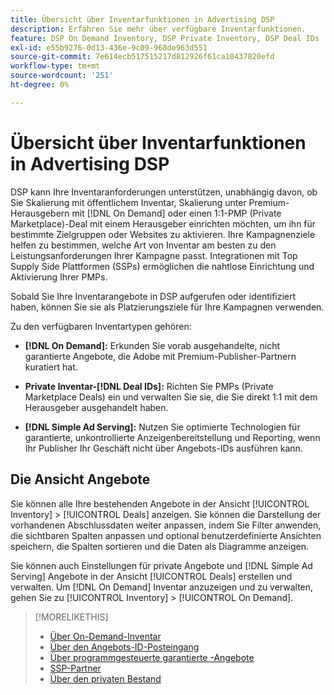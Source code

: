 ```yaml
---
title: Übersicht über Inventarfunktionen in Advertising DSP
description: Erfahren Sie mehr über verfügbare Inventarfunktionen.
feature: DSP On Demand Inventory, DSP Private Inventory, DSP Deal IDs
exl-id: e55b9276-0d13-436e-9c09-968de963d551
source-git-commit: 7e614ecb517515217d812926f61ca10437820efd
workflow-type: tm+mt
source-wordcount: '251'
ht-degree: 0%

---
```


# Übersicht über Inventarfunktionen in Advertising DSP

DSP kann Ihre Inventaranforderungen unterstützen, unabhängig davon, ob Sie Skalierung mit öffentlichem Inventar, Skalierung unter Premium-Herausgebern mit [!DNL On Demand] oder einen 1:1-PMP (Private Marketplace)-Deal mit einem Herausgeber einrichten möchten, um ihn für bestimmte Zielgruppen oder Websites zu aktivieren. Ihre Kampagnenziele helfen zu bestimmen, welche Art von Inventar am besten zu den Leistungsanforderungen Ihrer Kampagne passt. Integrationen mit Top Supply Side Plattformen (SSPs) ermöglichen die nahtlose Einrichtung und Aktivierung Ihrer PMPs.

Sobald Sie Ihre Inventarangebote in DSP aufgerufen oder identifiziert haben, können Sie sie als Platzierungsziele für Ihre Kampagnen verwenden.

Zu den verfügbaren Inventartypen gehören:

* **[!DNL On Demand]:** Erkunden Sie vorab ausgehandelte, nicht garantierte Angebote, die Adobe mit Premium-Publisher-Partnern kuratiert hat.

* **Private Inventar-[!DNL Deal IDs]:** Richten Sie PMPs (Private Marketplace Deals) ein und verwalten Sie sie, die Sie direkt 1:1 mit dem Herausgeber ausgehandelt haben.

* **[!DNL Simple Ad Serving]:** Nutzen Sie optimierte Technologien für garantierte, unkontrollierte Anzeigenbereitstellung und Reporting, wenn Ihr Publisher Ihr Geschäft nicht über Angebots-IDs ausführen kann.

## Die Ansicht Angebote

Sie können alle Ihre bestehenden Angebote in der Ansicht [!UICONTROL Inventory] > [!UICONTROL Deals] anzeigen. Sie können die Darstellung der vorhandenen Abschlussdaten weiter anpassen, indem Sie Filter anwenden, die sichtbaren Spalten anpassen und optional benutzerdefinierte Ansichten speichern, die Spalten sortieren und die Daten als Diagramme anzeigen.

Sie können auch Einstellungen für private Angebote und [!DNL Simple Ad Serving] Angebote in der Ansicht [!UICONTROL Deals] erstellen und verwalten. Um [!DNL On Demand] Inventar anzuzeigen und zu verwalten, gehen Sie zu [!UICONTROL Inventory] > [!UICONTROL On Demand].

>[!MORELIKETHIS]
>
>* [Über On-Demand-Inventar](on-demand-inventory-about.md)
>* [Über den Angebots-ID-Posteingang](deal-id-inbox-about.md)
>* [Über programmgesteuerte garantierte -Angebote](programmatic-guaranteed-about.md)
>* [SSP-Partner](ssp-partners.md)
>* [Über den privaten Bestand](private-inventory-about.md)
